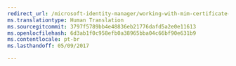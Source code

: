 ```yaml
---
redirect_url: /microsoft-identity-manager/working-with-mim-certificate-manager
ms.translationtype: Human Translation
ms.sourcegitcommit: 3797f5789bb4e48836eb21776dafd5a2e0e11613
ms.openlocfilehash: 6d3ab1f0c958efb0a38965bba04c66bf90e631b9
ms.contentlocale: pt-br
ms.lasthandoff: 05/09/2017

---
```


